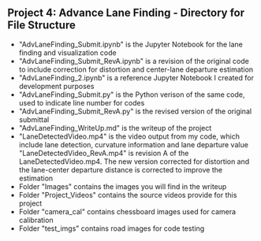 ## Project 4: Advance Lane Finding - Directory for File Structure

* "AdvLaneFinding_Submit.ipynb" is the Jupyter Notebook for the lane finding and visualization code
* "AdvLaneFinding_Submit_RevA.ipynb" is a revision of the original code to include correction for distortion and center-lane departure estimation
* "AdvLaneFinding_2.ipynb" is a reference Jupyter Notebook I created for development purposes
* "AdvLaneFinding_Submit.py" is the Python verison of the same code, used to indicate line number for codes
* "AdvLaneFinding_Submit_RevA.py" is the revised version of the original submittal
* "AdvLaneFinding_WriteUp.md" is the writeup of the project
* "LaneDetectedVideo.mp4" is the video output from my code, which include lane detection, curvature information and lane departure value
"LaneDetectedVideo_RevA.mp4" is revision A of the LaneDetectedVideo.mp4.  The new version corrected for distortion and the lane-center departure distance is corrected to improve the estimation
* Folder "Images" contains the images you will find in the writeup
* Folder "Project_Videos" contains the source videos provide for this project
* Folder "camera_cal" contains chessboard images used for camera calibration
* Folder "test_imgs" contains road images for code testing
